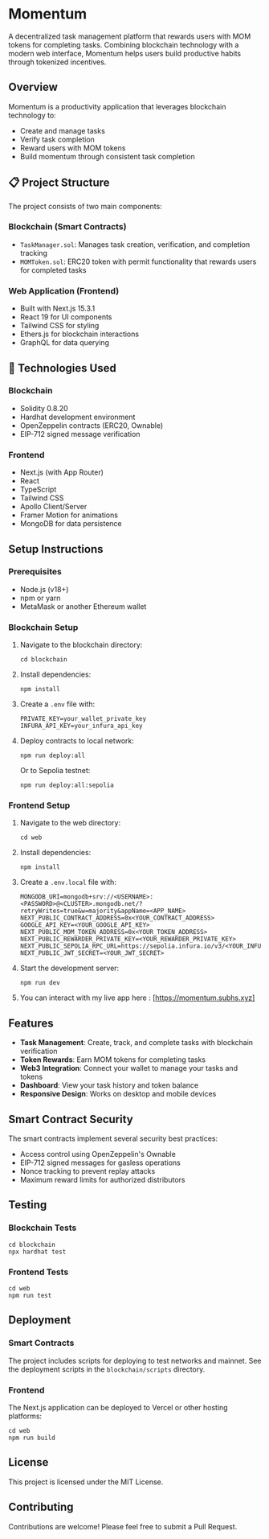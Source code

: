 # Momentum

A decentralized task management platform that rewards users with MOM tokens for completing tasks. Combining blockchain technology with a modern web interface, Momentum helps users build productive habits through tokenized incentives.

## Overview

Momentum is a productivity application that leverages blockchain technology to:

- Create and manage tasks
- Verify task completion
- Reward users with MOM tokens
- Build momentum through consistent task completion

## 📋 Project Structure

The project consists of two main components:

### Blockchain (Smart Contracts)

- `TaskManager.sol`: Manages task creation, verification, and completion tracking
- `MOMToken.sol`: ERC20 token with permit functionality that rewards users for completed tasks

### Web Application (Frontend)

- Built with Next.js 15.3.1
- React 19 for UI components
- Tailwind CSS for styling
- Ethers.js for blockchain interactions
- GraphQL for data querying

## 🔧 Technologies Used

### Blockchain
- Solidity 0.8.20
- Hardhat development environment
- OpenZeppelin contracts (ERC20, Ownable)
- EIP-712 signed message verification

### Frontend
- Next.js (with App Router)
- React
- TypeScript
- Tailwind CSS
- Apollo Client/Server
- Framer Motion for animations
- MongoDB for data persistence

## Setup Instructions

### Prerequisites
- Node.js (v18+)
- npm or yarn
- MetaMask or another Ethereum wallet

### Blockchain Setup
1. Navigate to the blockchain directory:
   ```
   cd blockchain
   ```

2. Install dependencies:
   ```
   npm install
   ```

3. Create a `.env` file with:
   ```
   PRIVATE_KEY=your_wallet_private_key
   INFURA_API_KEY=your_infura_api_key
   ```

4. Deploy contracts to local network:
   ```
   npm run deploy:all
   ```

   Or to Sepolia testnet:
   ```
   npm run deploy:all:sepolia
   ```

### Frontend Setup
1. Navigate to the web directory:
   ```
   cd web
   ```

2. Install dependencies:
   ```
   npm install
   ```

3. Create a `.env.local` file with:
   ```
   MONGODB_URI=mongodb+srv://<USERNAME>:<PASSWORD>@<CLUSTER>.mongodb.net/?retryWrites=true&w=majority&appName=<APP_NAME>
   NEXT_PUBLIC_CONTRACT_ADDRESS=0x<YOUR_CONTRACT_ADDRESS>
   GOOGLE_API_KEY=<YOUR_GOOGLE_API_KEY>
   NEXT_PUBLIC_MOM_TOKEN_ADDRESS=0x<YOUR_TOKEN_ADDRESS>
   NEXT_PUBLIC_REWARDER_PRIVATE_KEY=<YOUR_REWARDER_PRIVATE_KEY>
   NEXT_PUBLIC_SEPOLIA_RPC_URL=https://sepolia.infura.io/v3/<YOUR_INFURA_PROJECT_ID>
   NEXT_PUBLIC_JWT_SECRET=<YOUR_JWT_SECRET>

   ```

4. Start the development server:
   ```
   npm run dev
   ```

5. You can interact with my live app here : [https://momentum.subhs.xyz]

## Features

- **Task Management**: Create, track, and complete tasks with blockchain verification
- **Token Rewards**: Earn MOM tokens for completing tasks
- **Web3 Integration**: Connect your wallet to manage your tasks and tokens
- **Dashboard**: View your task history and token balance
- **Responsive Design**: Works on desktop and mobile devices

## Smart Contract Security

The smart contracts implement several security best practices:
- Access control using OpenZeppelin's Ownable
- EIP-712 signed messages for gasless operations
- Nonce tracking to prevent replay attacks
- Maximum reward limits for authorized distributors

## Testing

### Blockchain Tests
```
cd blockchain
npx hardhat test
```

### Frontend Tests
```
cd web
npm run test
```

## Deployment

### Smart Contracts
The project includes scripts for deploying to test networks and mainnet. See the deployment scripts in the `blockchain/scripts` directory.

### Frontend
The Next.js application can be deployed to Vercel or other hosting platforms:

```
cd web
npm run build
```

## License

This project is licensed under the MIT License.

## Contributing

Contributions are welcome! Please feel free to submit a Pull Request.
